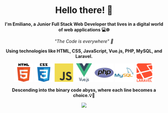 <div align='center'>
  <h1 align='center'>Hello there! 👋</h1>
  <p align='center'><strong>I'm Emiliano, a Junior Full Stack Web Developer that lives in a digital world of web applications 💻🌐</strong></p>
  <p align='center'><i>"The Code is everywhere" 👀</i></p>
  <p align='center'><strong>Using technologies like HTML, CSS, JavaScript, Vue.js, PHP, MySQL, and Laravel.</strong></p>
  <img src="https://raw.githubusercontent.com/devicons/devicon/master/icons/html5/html5-original-wordmark.svg" width="60px" height="60px"/> 
  <img src="https://raw.githubusercontent.com/devicons/devicon/master/icons/css3/css3-original-wordmark.svg" width="60px" height="60px"/> 
  <img src="https://raw.githubusercontent.com/devicons/devicon/master/icons/javascript/javascript-original.svg" width="60px" height="60px"/>
  <img src="https://raw.githubusercontent.com/devicons/devicon/master/icons/vuejs/vuejs-original-wordmark.svg" width="60px" height="60px"/> 
  <img src="https://raw.githubusercontent.com/devicons/devicon/master/icons/php/php-original.svg" width="60px" height="60px"/> 
  <img src="https://raw.githubusercontent.com/devicons/devicon/master/icons/mysql/mysql-original-wordmark.svg" width="60px" height="60px"/> 
  <img src="https://raw.githubusercontent.com/devicons/devicon/master/icons/laravel/laravel-plain-wordmark.svg" width="60px" height="60px"/> 
  <p align='center'><strong>Descending into the binary code abyss, where each line becomes a choice.💡🚀</strong></p>
  <img src='https://cdn.bestmovie.it/wp-content/uploads/2022/12/the-matrix.jpg' width='700px'>
</div>










